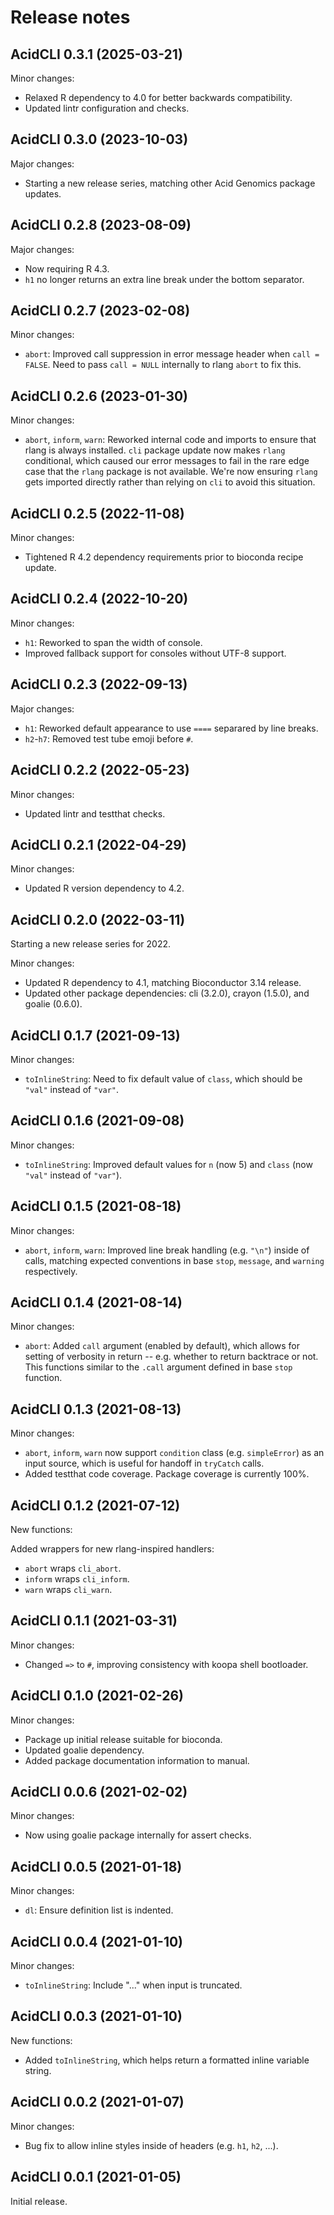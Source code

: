 # Release notes

## AcidCLI 0.3.1 (2025-03-21)

Minor changes:

- Relaxed R dependency to 4.0 for better backwards compatibility.
- Updated lintr configuration and checks.

## AcidCLI 0.3.0 (2023-10-03)

Major changes:

- Starting a new release series, matching other Acid Genomics package updates.

## AcidCLI 0.2.8 (2023-08-09)

Major changes:

- Now requiring R 4.3.
- `h1` no longer returns an extra line break under the bottom separator.

## AcidCLI 0.2.7 (2023-02-08)

Minor changes:

- `abort`: Improved call suppression in error message header when
  `call = FALSE`. Need to pass `call = NULL` internally to rlang `abort` to
  fix this.

## AcidCLI 0.2.6 (2023-01-30)

Minor changes:

- `abort`, `inform`, `warn`: Reworked internal code and imports to ensure that
  rlang is always installed. `cli` package update now makes `rlang` conditional,
  which caused our error messages to fail in the rare edge case that the `rlang`
  package is not available. We're now ensuring `rlang` gets imported directly
  rather than relying on `cli` to avoid this situation.

## AcidCLI 0.2.5 (2022-11-08)

Minor changes:

- Tightened R 4.2 dependency requirements prior to bioconda recipe update.

## AcidCLI 0.2.4 (2022-10-20)

Minor changes:

- `h1`: Reworked to span the width of console.
- Improved fallback support for consoles without UTF-8 support.

## AcidCLI 0.2.3 (2022-09-13)

Major changes:

- `h1`: Reworked default appearance to use `====` separared by line breaks.
- `h2`-`h7`: Removed test tube emoji before `#`.

## AcidCLI 0.2.2 (2022-05-23)

Minor changes:

- Updated lintr and testthat checks.

## AcidCLI 0.2.1 (2022-04-29)

Minor changes:

- Updated R version dependency to 4.2.

## AcidCLI 0.2.0 (2022-03-11)

Starting a new release series for 2022.

Minor changes:

- Updated R dependency to 4.1, matching Bioconductor 3.14 release.
- Updated other package dependencies: cli (3.2.0), crayon (1.5.0), and
  goalie (0.6.0).

## AcidCLI 0.1.7 (2021-09-13)

Minor changes:

- `toInlineString`: Need to fix default value of `class`, which should be
  `"val"` instead of `"var"`.

## AcidCLI 0.1.6 (2021-09-08)

Minor changes:

- `toInlineString`: Improved default values for `n` (now 5) and `class`
  (now `"val"` instead of `"var"`).

## AcidCLI 0.1.5 (2021-08-18)

Minor changes:

- `abort`, `inform`, `warn`: Improved line break handling (e.g. `"\n"`) inside
  of calls, matching expected conventions in base `stop`, `message`, and
  `warning` respectively.

## AcidCLI 0.1.4 (2021-08-14)

Minor changes:

- `abort`: Added `call` argument (enabled by default), which allows for setting
  of verbosity in return -- e.g. whether to return backtrace or not. This
  functions similar to the `.call` argument defined in base `stop` function.

## AcidCLI 0.1.3 (2021-08-13)

Minor changes:

- `abort`, `inform`, `warn` now support `condition` class (e.g. `simpleError`)
  as an input source, which is useful for handoff in `tryCatch` calls.
- Added testthat code coverage. Package coverage is currently 100%.

## AcidCLI 0.1.2 (2021-07-12)

New functions:

Added wrappers for new rlang-inspired handlers:

- `abort` wraps `cli_abort`.
- `inform` wraps `cli_inform`.
- `warn` wraps `cli_warn`.

## AcidCLI 0.1.1 (2021-03-31)

Minor changes:

- Changed `=>` to `#`, improving consistency with koopa shell bootloader.

## AcidCLI 0.1.0 (2021-02-26)

Minor changes:

- Package up initial release suitable for bioconda.
- Updated goalie dependency.
- Added package documentation information to manual.

## AcidCLI 0.0.6 (2021-02-02)

Minor changes:

- Now using goalie package internally for assert checks.

## AcidCLI 0.0.5 (2021-01-18)

Minor changes:

- `dl`: Ensure definition list is indented.

## AcidCLI 0.0.4 (2021-01-10)

Minor changes:

- `toInlineString`: Include "..." when input is truncated.

## AcidCLI 0.0.3 (2021-01-10)

New functions:

- Added `toInlineString`, which helps return a formatted inline variable string.

## AcidCLI 0.0.2 (2021-01-07)

Minor changes:

- Bug fix to allow inline styles inside of headers (e.g. `h1`, `h2`, ...).

## AcidCLI 0.0.1 (2021-01-05)

Initial release.
